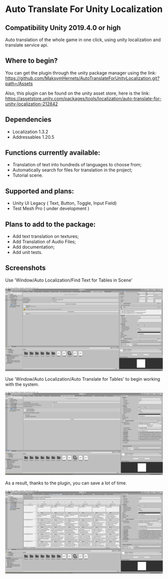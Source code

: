 # Auto Translate For Unity Localization
## Compatibility Unity 2019.4.0 or high

Auto translation of the whole game in one click, using unity localization and translate service api.

## Where to begin?
You can get the plugin through the unity package manager using the link:
https://github.com/MaksymHernets/AutoTranslateForUnityLocalization.git?path=/Assets

Also, this plugin can be found on the unity asset store, here is the link:
https://assetstore.unity.com/packages/tools/localization/auto-translate-for-unity-localization-212842

## Dependencies
- Localization 1.3.2 
- Addressables 1.20.5

## Functions currently available:
- Translation of text into hundreds of languages to choose from;
- Automatically search for files for translation in the project;
- Tutorial scene.

## Supported and plans:
- Unity UI Legacy ( Text, Button, Toggle, Input Field)
- Test Mesh Pro ( under development )

## Plans to add to the package:
- Add text translation on textures;
- Add Translation of Audio Files;
- Add documentation;
- Add unit tests.

## Screenshots

Use 'Window/Auto Localization/Find Text for Tables in Scene'

![GitHub Logo](/Screenshots/SearchTextSceneWIndow.png)

Use 'Window/Auto Localization/Auto Translate for Tables' to begin working with the system.

![GitHub Logo](/Screenshots/TextTranslateWindow.png)

As a result, thanks to the plugin, you can save a lot of time.

![GitHub Logo](/Screenshots/ResultStringTable.png)
